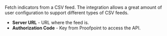 Fetch indicators from a CSV feed. The integration allows a great amount of user configuration to support different types of CSV feeds.
* **Server URL** - URL where the feed is.
* **Authorization Code** - Key from Proofpoint to access the API.